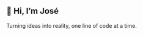 ## 👋 Hi, I’m José

Turning ideas into reality, one line of code at a time.
<!---
JayTalavera/JayTalavera is a ✨ special ✨ repository because its `README.md` (this file) appears on your GitHub profile.
You can click the Preview link to take a look at your changes.
--->
